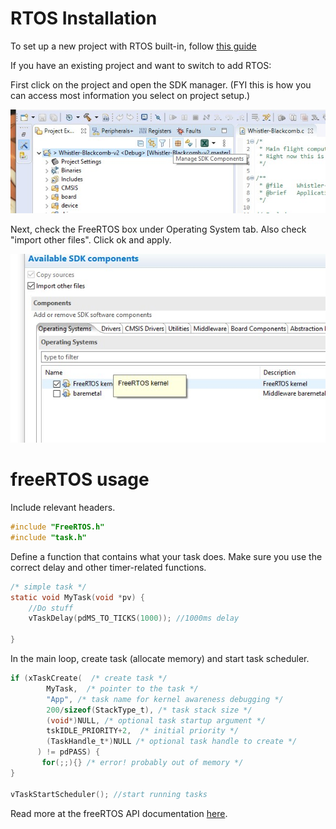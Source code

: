 # RTOS Installation

To set up a new project with RTOS built-in, follow [this guide](https://community.nxp.com/t5/Kinetis-Software-Development-Kit/How-to-create-an-FreeRTOS-project-with-MCUXpresso-IDE/ta-p/1107710)

If you have an existing project and want to switch to add RTOS:

First click on the project and open the SDK manager. (FYI this is how you can access most information you select on project setup.)

![](images/2-RTOS-SDKmanager.jpg)

Next, check the FreeRTOS box under Operating System tab. Also check "import other files". Click ok and apply.

![](images/2-RTOS-addFreeRTOS.jpg)



# freeRTOS usage

Include relevant headers.

```C
#include "FreeRTOS.h"
#include "task.h"
```

Define a function that contains what your task does. Make sure you use the correct delay and other timer-related functions.

```C
/* simple task */
static void MyTask(void *pv) {
    //Do stuff
   	vTaskDelay(pdMS_TO_TICKS(1000)); //1000ms delay
    
}
```

In the main loop, create task (allocate memory) and start task scheduler.

```C
if (xTaskCreate(  /* create task */
        MyTask,  /* pointer to the task */
        "App", /* task name for kernel awareness debugging */
        200/sizeof(StackType_t), /* task stack size */
        (void*)NULL, /* optional task startup argument */
        tskIDLE_PRIORITY+2,  /* initial priority */
        (TaskHandle_t*)NULL /* optional task handle to create */
      ) != pdPASS) {
       for(;;){} /* error! probably out of memory */
}

vTaskStartScheduler(); //start running tasks
```

Read more at the freeRTOS API documentation [here](https://www.freertos.org/a00106.html).
